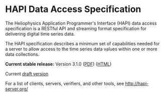 HAPI Data Access Specification
==============================

The Heliophysics Application Programmer's Interface (HAPI) data access specification is a RESTful API and streaming format specification for delivering digital time series data.

The HAPI specification describes a minimum set of capabilities needed for a server to allow access to the time series data values within one or more data collections.

**Current stable release:** Version 3.1.0
([PDF](https://github.com/hapi-server/data-specification/raw/master/hapi-3.1.0/HAPI-data-access-spec-3.1.0.pdf)) ([HTML](https://github.com/hapi-server/data-specification/blob/master/hapi-3.1.0/HAPI-data-access-spec-3.1.0.md))

Current [draft version](https://github.com/hapi-server/data-specification/blob/master/hapi-dev/HAPI-data-access-spec-dev.md)

For a list of clients, servers, verifiers, and other tools, see http://hapi-server.org/
